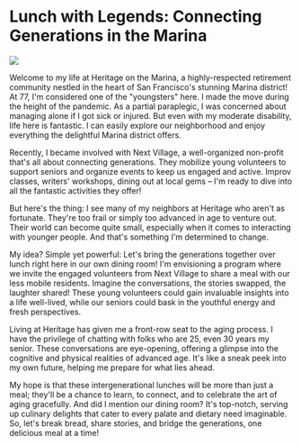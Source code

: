 # Lunch with Legends: Connecting Generations in the Marina

![](https://heritage-happenings.github.io/blog/images/2024-12-22-bay-francisco-view.jpg )

Welcome to my life at Heritage on the Marina, a highly-respected retirement community nestled in the heart of San Francisco's stunning Marina district! At 77, I'm considered one of the "youngsters" here. I made the move during the height of the pandemic. As a partial paraplegic, I was concerned about managing alone if I got sick or injured. But even with my moderate disability, life here is fantastic. I can easily explore our neighborhood and enjoy everything the delightful Marina district offers.

Recently, I became involved with Next Village, a well-organized non-profit that's all about connecting generations. They mobilize young volunteers to support seniors and organize events to keep us engaged and active. Improv classes, writers' workshops, dining out at local gems – I'm ready to dive into all the fantastic activities they offer!

But here's the thing: I see many of my neighbors at Heritage who aren't as fortunate. They're too frail or simply too advanced in age to venture out. Their world can become quite small, especially when it comes to interacting with younger people. And that's something I'm determined to change.

My idea? Simple yet powerful: Let's bring the generations together over lunch right here in our own dining room! I'm envisioning a program where we invite the engaged volunteers from Next Village to share a meal with our less mobile residents. Imagine the conversations, the stories swapped, the laughter shared! These young volunteers could gain invaluable insights into a life well-lived, while our seniors could bask in the youthful energy and fresh perspectives.

Living at Heritage has given me a front-row seat to the aging process. I have the privilege of chatting with folks who are 25, even 30 years my senior. These conversations are eye-opening, offering a glimpse into the cognitive and physical realities of advanced age. It's like a sneak peek into my own future, helping me prepare for what lies ahead.

My hope is that these intergenerational lunches will be more than just a meal; they'll be a chance to learn, to connect, and to celebrate the art of aging gracefully. And did I mention our dining room? It's top-notch, serving up culinary delights that cater to every palate and dietary need imaginable. So, let's break bread, share stories, and bridge the generations, one delicious meal at a time!
